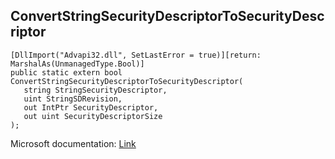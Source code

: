 ## ConvertStringSecurityDescriptorToSecurityDescriptor

```
[DllImport("Advapi32.dll", SetLastError = true)][return: MarshalAs(UnmanagedType.Bool)]
public static extern bool ConvertStringSecurityDescriptorToSecurityDescriptor(
   string StringSecurityDescriptor,
   uint StringSDRevision,
   out IntPtr SecurityDescriptor,
   out uint SecurityDescriptorSize
);
```

Microsoft documentation: [Link](https://learn.microsoft.com/en-us/windows/win32/api/sddl/nf-sddl-convertstringsecuritydescriptortosecuritydescriptora)
